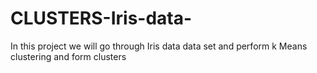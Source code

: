 # CLUSTERS-Iris-data-
In this project we will go through Iris data data set and perform k Means clustering and form clusters 
